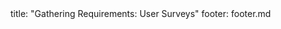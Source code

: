 <frontmatter>
title: "Gathering Requirements: User Surveys"
footer: footer.md
</frontmatter>

<include src="navbar.md" boilerplate />

<include src="unit-inPage-asFlat.md" boilerplate />